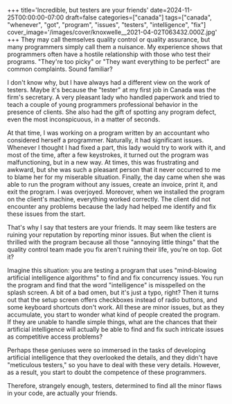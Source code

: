 +++
title='Incredible, but testers are your friends'
date=2024-11-25T00:00:00-07:00
draft=false
categories=["canada"]
tags=["canada", "whenever", "got", "program", "issues", "testers", "intelligence", "fix"]
cover_image='/images/cover/knoxwelle__2021-04-02T063432.000Z.jpg'
+++
They may call themselves quality control or quality assurance, but many programmers simply call them a nuisance. My experience shows that programmers often have a hostile relationship with those who test their programs. "They're too picky" or "They want everything to be perfect" are common complaints. Sound familiar?

I don't know why, but I have always had a different view on the work of testers. Maybe it's because the "tester" at my first job in Canada was the firm's secretary. A very pleasant lady who handled paperwork and tried to teach a couple of young programmers professional behavior in the presence of clients. She also had the gift of spotting any program defect, even the most inconspicuous, in a matter of seconds.

At that time, I was working on a program written by an accountant who considered herself a programmer. Naturally, it had significant issues. Whenever I thought I had fixed a part, this lady would try to work with it, and most of the time, after a few keystrokes, it turned out the program was malfunctioning, but in a new way. At times, this was frustrating and awkward, but she was such a pleasant person that it never occurred to me to blame her for my miserable situation. Finally, the day came when she was able to run the program without any issues, create an invoice, print it, and exit the program. I was overjoyed. Moreover, when we installed the program on the client's machine, everything worked correctly. The client did not encounter any problems because the lady had helped me identify and fix these issues from the start.

That's why I say that testers are your friends. It may seem like testers are ruining your reputation by reporting minor issues. But when the client is thrilled with the program because all those "annoying little things" that the quality control team made you fix aren't ruining their life, you're on top. Got it?

Imagine this situation: you are testing a program that uses "mind-blowing artificial intelligence algorithms" to find and fix concurrency issues. You run the program and find that the word "intelligence" is misspelled on the splash screen. A bit of a bad omen, but it's just a typo, right? Then it turns out that the setup screen offers checkboxes instead of radio buttons, and some keyboard shortcuts don't work. All these are minor issues, but as they accumulate, you start to wonder what kind of people created the program. If they are unable to handle simple things, what are the chances that their artificial intelligence will actually be able to find and fix such intricate issues as competitive access problems?

Perhaps these geniuses were so immersed in the tasks of developing artificial intelligence that they overlooked the details, and they didn't have "meticulous testers," so you have to deal with these very details. However, as a result, you start to doubt the competence of these programmers.

Therefore, strangely enough, testers, determined to find all the minor flaws in your code, are actually your friends.